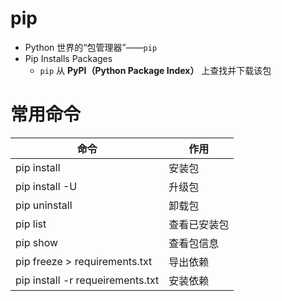 # pip

- Python 世界的“包管理器”——`pip`
- Pip Installs Packages
  - `pip` 从 **PyPI（Python Package Index）** 上查找并下载该包

# 常用命令

| 命令                             | 作用         |
| -------------------------------- | ------------ |
| pip install <package>            | 安装包       |
| pip install -U <package>         | 升级包       |
| pip uninstall <package>          | 卸载包       |
| pip list                         | 查看已安装包 |
| pip show <package>               | 查看包信息   |
| pip freeze > requirements.txt    | 导出依赖     |
| pip install -r requeirements.txt | 安装依赖     |

